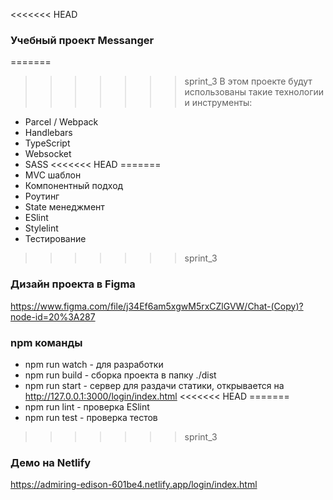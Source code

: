 <<<<<<< HEAD
### Учебный проект Messanger

=======
>>>>>>> sprint_3
В этом проекте будут использованы такие технологии и инструменты:

- Parcel / Webpack
- Handlebars
- TypeScript
- Websocket
- SASS
<<<<<<< HEAD
=======
- MVC шаблон
- Компонентный подход
- Роутинг
- State менеджмент
- ESlint
- Stylelint
- Тестирование
>>>>>>> sprint_3

### Дизайн проекта в Figma

https://www.figma.com/file/j34Ef6am5xgwM5rxCZlGVW/Chat-(Copy)?node-id=20%3A287

### npm команды

- npm run watch - для разработки
- npm run build - сборка проекта в папку ./dist
- npm run start - сервер для раздачи статики, открывается на http://127.0.0.1:3000/login/index.html
<<<<<<< HEAD
=======
- npm run lint - проверка ESlint
- npm run test - проверка тестов
>>>>>>> sprint_3

### Демо на Netlify

https://admiring-edison-601be4.netlify.app/login/index.html
